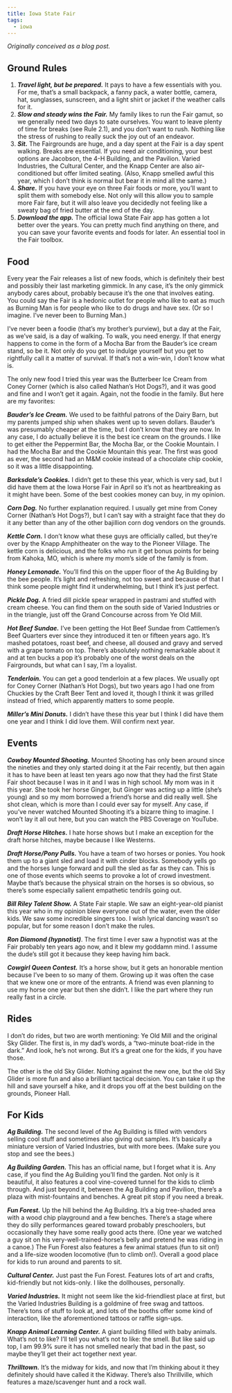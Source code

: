 ```yaml
---
title: Iowa State Fair
tags:
  - iowa
---
```


*Originally conceived as a blog post.*

## Ground Rules

1. ***Travel light, but be prepared.*** It pays to have a few essentials with you. For me, that’s a small backpack, a fanny pack, a water bottle, camera, hat, sunglasses, sunscreen, and a light shirt or jacket if the weather calls for it.
2. ***Slow and steady wins the Fair.*** My family likes to run the Fair gamut, so we generally need two days to sate ourselves. You want to leave plenty of time for breaks (see Rule 2.1), and you don’t want to rush. Nothing like the stress of rushing to really suck the joy out of an endeavor.
3. ***Sit.*** The Fairgrounds are huge, and a day spent at the Fair is a day spent walking. Breaks are essential. If you need air conditioning, your best options are Jacobson, the 4-H Building, and the Pavilion. Varied Industries, the Cultural Center, and the Knapp Center are also air-conditioned but offer limited seating. (Also, Knapp smelled awful this year, which I don’t think is normal but bear it in mind all the same.)
4. ***Share.*** If you have your eye on three Fair foods or more, you’ll want to split them with somebody else. Not only will this allow you to sample more Fair fare, but it will also leave you decidedly not feeling like a sweaty bag of fried butter at the end of the day.
5. ***Download the app.*** The official Iowa State Fair app has gotten a lot better over the years. You can pretty much find anything on there, and you can save your favorite events and foods for later. An essential tool in the Fair toolbox.
  
## Food

Every year the Fair releases a list of new foods, which is definitely their best and possibly their last marketing gimmick. In any case, it’s the only gimmick anybody cares about, probably because it’s the one that involves eating. You could say the Fair is a hedonic outlet for people who like to eat as much as Burning Man is for people who like to do drugs and have sex. (Or so I imagine. I’ve never been to Burning Man.)

I’ve never been a foodie (that’s my brother’s purview), but a day at the Fair, as we’ve said, is a day of walking. To walk, you need energy. If that energy happens to come in the form of a Mocha Bar from the Bauder’s ice cream stand, so be it. Not only do you get to indulge yourself but you get to rightfully call it a matter of survival. If that’s not a win-win, I don’t know what is.

The only new food I tried this year was the Butterbeer Ice Cream from Coney Corner (which is also called Nathan’s Hot Dogs?), and it was good and fine and I won’t get it again. Again, not the foodie in the family. But here are my favorites:

***Bauder’s Ice Cream.*** We used to be faithful patrons of the Dairy Barn, but my parents jumped ship when shakes went up to seven dollars. Bauder’s was presumably cheaper at the time, but I don’t know that they are now. In any case, I do actually believe it is the best ice cream on the grounds. I like to get either the Peppermint Bar, the Mocha Bar, or the Cookie Mountain. I had the Mocha Bar and the Cookie Mountain this year. The first was good as ever, the second had an M&M cookie instead of a chocolate chip cookie, so it was a little disappointing.

***Barksdale’s Cookies.*** I didn’t get to these this year, which is very sad, but I did have them at the Iowa Horse Fair in April so it’s not as heartbreaking as it might have been. Some of the best cookies money can buy, in my opinion.

***Corn Dog.*** No further explanation required. I usually get mine from Coney Corner (Nathan’s Hot Dogs?), but I can’t say with a straight face that they do it any better than any of the other bajillion corn dog vendors on the grounds.

***Kettle Corn.*** I don’t know what these guys are officially called, but they’re over by the Knapp Amphitheater on the way to the Pioneer Village. The kettle corn is delicious, and the folks who run it get bonus points for being from Kahoka, MO, which is where my mom’s side of the family is from.

***Honey Lemonade.*** You’ll find this on the upper floor of the Ag Building by the bee people. It’s light and refreshing, not too sweet and because of that I think some people might find it underwhelming, but I think it’s just perfect.

***Pickle Dog.*** A fried dill pickle spear wrapped in pastrami and stuffed with cream cheese. You can find them on the south side of Varied Industries or in the triangle, just off the Grand Concourse across from Ye Old Mill.

***Hot Beef Sundae.*** I’ve been getting the Hot Beef Sundae from Cattlemen’s Beef Quarters ever since they introduced it ten or fifteen years ago. It’s mashed potatoes, roast beef, and cheese, all doused and gravy and served with a grape tomato on top. There’s absolutely nothing remarkable about it and at ten bucks a pop it’s probably one of the worst deals on the Fairgrounds, but what can I say, I’m a loyalist.

***Tenderloin.*** You can get a good tenderloin at a few places. We usually opt for Coney Corner (Nathan’s Hot Dogs), but two years ago I had one from Chuckies by the Craft Beer Tent and loved it, though I think it was grilled instead of fried, which apparently matters to some people.

***Miller’s Mini Donuts.*** I didn’t have these this year but I think I did have them one year and I think I did love them. Will confirm next year.

## Events

***Cowboy Mounted Shooting.*** Mounted Shooting has only been around since the nineties and they only started doing it at the Fair recently, but then again it has to have been at least ten years ago now that they had the first State Fair shoot because I was in it and I was in high school. My mom was in it this year. She took her horse Ginger, but Ginger was acting up a little (she’s young) and so my mom borrowed a friend’s horse and did really well. She shot clean, which is more than I could ever say for myself. Any case, if you’ve never watched Mounted Shooting it’s a bizarre thing to imagine. I won’t lay it all out here, but you can watch the PBS Coverage on YouTube.

***Draft Horse Hitches.*** I hate horse shows but I make an exception for the draft horse hitches, maybe because I like Westerns.

***Draft Horse/Pony Pulls.*** You have a team of two horses or ponies. You hook them up to a giant sled and load it with cinder blocks. Somebody yells go and the horses lunge forward and pull the sled as far as they can. This is one of those events which seems to provoke a lot of crowd investment. Maybe that’s because the physical strain on the horses is so obvious, so there’s some especially salient empathetic tendrils going out.

***Bill Riley Talent Show.*** A State Fair staple. We saw an eight-year-old pianist this year who in my opinion blew everyone out of the water, even the older kids. We saw some incredible singers too. I wish lyrical dancing wasn’t so popular, but for some reason I don’t make the rules.

***Ron Diamond (hypnotist)***. The first time I ever saw a hypnotist was at the Fair probably ten years ago now, and it blew my goddamn mind. I assume the dude’s still got it because they keep having him back.

***Cowgirl Queen Contest.*** It’s a horse show, but it gets an honorable mention because I’ve been to so many of them. Growing up it was often the case that we knew one or more of the entrants. A friend was even planning to use my horse one year but then she didn’t. I like the part where they run really fast in a circle.

## Rides

I don’t do rides, but two are worth mentioning: Ye Old Mill and the original Sky Glider. The first is, in my dad’s words, a “two-minute boat-ride in the dark.” And look, he’s not wrong. But it’s a great one for the kids, if you have those.

The other is the old Sky Glider. Nothing against the new one, but the old Sky Glider is more fun and also a brilliant tactical decision. You can take it up the hill and save yourself a hike, and it drops you off at the best building on the grounds, Pioneer Hall.

## For Kids

***Ag Building.*** The second level of the Ag Building is filled with vendors selling cool stuff and sometimes also giving out samples. It’s basically a miniature version of Varied Industries, but with more bees. (Make sure you stop and see the bees.)

***Ag Building Garden.*** This has an official name, but I forget what it is. Any case, if you find the Ag Building you’ll find the garden. Not only is it beautiful, it also features a cool vine-covered tunnel for the kids to climb through. And just beyond it, between the Ag Building and Pavilion, there’s a plaza with mist-fountains and benches. A great pit stop if you need a break.  

***Fun Forest.*** Up the hill behind the Ag Building. It’s a big tree-shaded area with a wood chip playground and a few benches. There’s a stage where they do silly performances geared toward probably preschoolers, but occasionally they have some really good acts there. (One year we watched a guy sit on his very-well-trained-horse’s belly and pretend he was riding in a canoe.) The Fun Forest also features a few animal statues (fun to sit on!) and a life-size wooden locomotive (fun to climb on!). Overall a good place for kids to run around and parents to sit.

***Cultural Center.*** Just past the Fun Forest. Features lots of art and crafts, kid-friendly but not kids-only. I like the dollhouses, personally.

***Varied Industries.*** It might not seem like the kid-friendliest place at first, but the Varied Industries Building is a goldmine of free swag and tattoos. There’s tons of stuff to look at, and lots of the booths offer some kind of interaction, like the aforementioned tattoos or raffle sign-ups.

***Knapp Animal Learning Center.*** A giant building filled with baby animals. What’s not to like? I’ll tell you what’s not to like: the smell. But like said up top, I am 99.9% sure it has not smelled nearly that bad in the past, so maybe they’ll get their act together next year.

***Thrilltown.*** It’s the midway for kids, and now that I’m thinking about it they definitely should have called it the Kidway. There’s also Thrillville, which features a maze/scavenger hunt and a rock wall.
